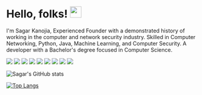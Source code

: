 # Hello, folks! <img src="https://raw.githubusercontent.com/MartinHeinz/MartinHeinz/master/wave.gif" width="30px">
I'm Sagar Kanojia, Experienced Founder with a demonstrated history of working in the computer and network security industry. Skilled in Computer Networking, Python, Java, Machine Learning, and Computer Security. A developer with a Bachelor's degree focused in Computer Science.

![](https://img.shields.io/badge/<OS>-<LINUX>-informational?style=flat&logo=<LOGO_NAME>&logoColor=white&color=2bbc8a)
![](https://img.shields.io/badge/<CODE>-<PYTHON>-informational?style=flat&logo=<LOGO_NAME>&logoColor=white&color=2bbc8a)
![](https://img.shields.io/badge/<CODE>-<JAVA>-informational?style=flat&logo=<LOGO_NAME>&logoColor=white&color=2bbc8a)
![](https://img.shields.io/badge/<CODE>-<C>-informational?style=flat&logo=<LOGO_NAME>&logoColor=white&color=2bbc8a)
![](https://img.shields.io/badge/<SKILLS>-<CYBERSECURITY>-informational?style=flat&logo=<LOGO_NAME>&logoColor=white&color=2bbc8a)
![](https://img.shields.io/badge/<SKILLS>-<NETWORKING>-informational?style=flat&logo=<LOGO_NAME>&logoColor=white&color=2bbc8a)
![](https://img.shields.io/badge/<SKILLS>-<Cloud>-informational?style=flat&logo=<LOGO_NAME>&logoColor=white&color=2bbc8a)
![](https://img.shields.io/badge/<SKILLS>-<AWS>-informational?style=flat&logo=<LOGO_NAME>&logoColor=white&color=2bbc8a)
![](https://img.shields.io/badge/<SKILLS>-<GCP>-informational?style=flat&logo=<LOGO_NAME>&logoColor=white&color=2bbc8a)

![Sagar's GitHub stats](https://github-readme-stats.vercel.app/api?username=SagarKanojia1&theme=dark&show_icons=true)

[![Top Langs](https://github-readme-stats.vercel.app/api/top-langs/?username=SagarKanojia1&theme=dark&show_icons=true)](https://github.com/anuraghazra/github-readme-stats)
